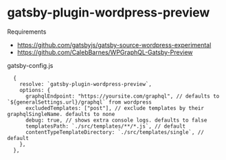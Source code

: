 # gatsby-plugin-wordpress-preview

Requirements

- https://github.com/gatsbyjs/gatsby-source-wordpress-experimental
- https://github.com/CalebBarnes/WPGraphQL-Gatsby-Preview

gatsby-config.js

```
  {
    resolve: `gatsby-plugin-wordpress-preview`,
    options: {
      graphqlEndpoint: "https://yoursite.com/graphql", // defaults to `${generalSettings.url}/graphql` from wordpress
      excludedTemplates: ["post"], // exclude templates by their graphqlSingleName. defaults to none
      debug: true, // shows extra console logs. defaults to false
      templatesPath: `./src/templates/**/*.js`, // default
      contentTypeTemplateDirectory: `./src/templates/single`, // default
    },
  },

```
